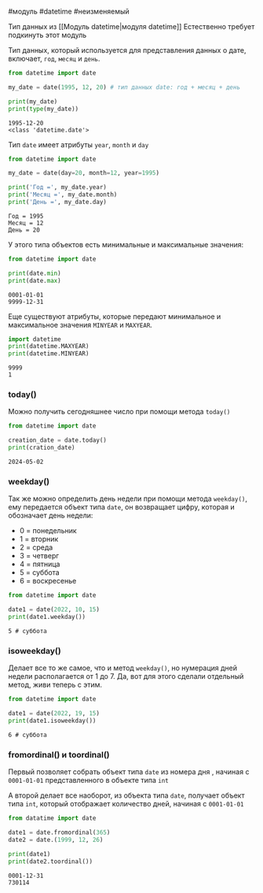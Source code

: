 #модуль #datetime #неизменяемый


Тип данных из [[Модуль datetime|модуля datetime]]
Естественно требует подкинуть этот модуль

Тип данных, который используется для представления данных о дате, включает, `год`, `месяц` и `день`.
```python
from datetime import date

my_date = date(1995, 12, 20) # тип данных date: год + месяц + день

print(my_date)
print(type(my_date))
```
```
1995-12-20
<class 'datetime.date'>
```
Тип `date` имеет атрибуты `year`, `month` и `day`
```python
from datetime import date

my_date = date(day=20, month=12, year=1995)

print('Год =', my_date.year)
print('Месяц =', my_date.month)
print('День =', my_date.day)
```
```
Год = 1995
Месяц = 12
День = 20
```
У этого типа объектов есть минимальные и максимальные значения:
```python
from datetime import date

print(date.min)
print(date.max)
```
```
0001-01-01
9999-12-31
```
Еще существуют атрибуты, которые передают минимальное и максимальное значения `MINYEAR` и `MAXYEAR`.
```python
import datetime
print(datetime.MAXYEAR)
print(datetime.MINYEAR)
```
```
9999
1
```
### today()
Можно получить сегодняшнее число при помощи метода `today()`
```python
from datetime import date

creation_date = date.today()
print(cration_date)
```
```
2024-05-02
```
### weekday()
Так же можно определить день недели при помощи метода `weekday()`, ему передается объект типа `date`, он возвращает цифру, которая и обозначает день недели:
- 0 = понедельник
- 1 = вторник
- 2 = среда
- 3 = четверг
- 4 = пятница
- 5 = суббота
- 6 = воскресенье
```python
from datetime import date

date1 = date(2022, 10, 15)
print(date1.weekday())
```
```
5 # суббота
```
### isoweekday()
Делает все то же самое, что и метод `weekday()`, но нумерация дней недели располагается от 1 до 7. Да, вот для этого сделали отдельный метод, живи теперь с этим.
```python
from datetime import date

date1 = date(2022, 19, 15)
print(date1.isoweekday())
```
```
6 # суббота
```
### fromordinal() и toordinal()
Первый позволяет собрать объект типа `date` из номера дня , начиная с `0001-01-01` представленного в объекте типа `int`

А второй делает все наоборот, из объекта типа `date`, получает объект типа `int`, который отображает количество дней, начиная с `0001-01-01`
```python
from datatime import date

date1 = date.fromordinal(365)
date2 = date.(1999, 12, 26)

print(date1)
print(date2.toordinal())
```
```
0001-12-31
730114
```